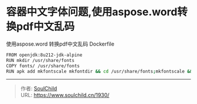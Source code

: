 # 容器中文字体问题,使用aspose.word转换pdf中文乱码

<!--more-->
使用aspose.word 转换pdf中文乱码
Dockerfile
```bash
FROM openjdk:8u212-jdk-alpine
RUN mkdir /usr/share/fonts
COPY fonts/ /usr/share/fonts
RUN apk add mkfontscale mkfontdir && cd /usr/share/fonts;mkfontscale && cd /usr/share/fonts;mkfontdir;rm -fr /var/cache/apk/*
```


---

> 作者: [SoulChild](https://www.soulchild.cn)  
> URL: https://www.soulchild.cn/1930/  

